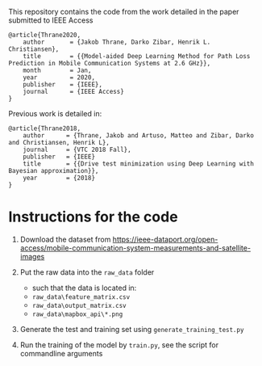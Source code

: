 This repository contains the code from the work detailed in the paper submitted to IEEE Access

```
@article{Thrane2020,
    author       = {Jakob Thrane, Darko Zibar, Henrik L. Christiansen},
    title        = {{Model-aided Deep Learning Method for Path Loss Prediction in Mobile Communication Systems at 2.6 GHz}},
    month        = Jan,
    year         = 2020,
    publisher    = {IEEE},
    journal      = {IEEE Access}
}
```

Previous work is detailed in:

```
@article{Thrane2018,
    author      = {Thrane, Jakob and Artuso, Matteo and Zibar, Darko and Christiansen, Henrik L},
    journal     = {VTC 2018 Fall},
    publisher   = {IEEE}
    title       = {{Drive test minimization using Deep Learning with Bayesian approximation}},
    year        = {2018}
}

```

# Instructions for the code

1. Download the dataset from 
https://ieee-dataport.org/open-access/mobile-communication-system-measurements-and-satellite-images

2. Put the raw data into the `raw_data` folder
    * such that the data is located in:
    * `raw_data\feature_matrix.csv`
    * `raw_data\output_matrix.csv`
    * `raw_data\mapbox_api\*.png`
3. Generate the test and training set using `generate_training_test.py`
4. Run the training of the model by `train.py`, see the script for commandline arguments
